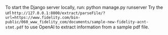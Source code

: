 To start the Django server locally, run: python manage.py runserver
Try the url `http://127.0.0.1:8000/extract/parseFile/?url=https://www.fidelity.com/bin-public/060_www_fidelity_com/documents/sample-new-fidelity-acnt-stmt.pdf` to use OpenAI to extract information from a sample pdf file.